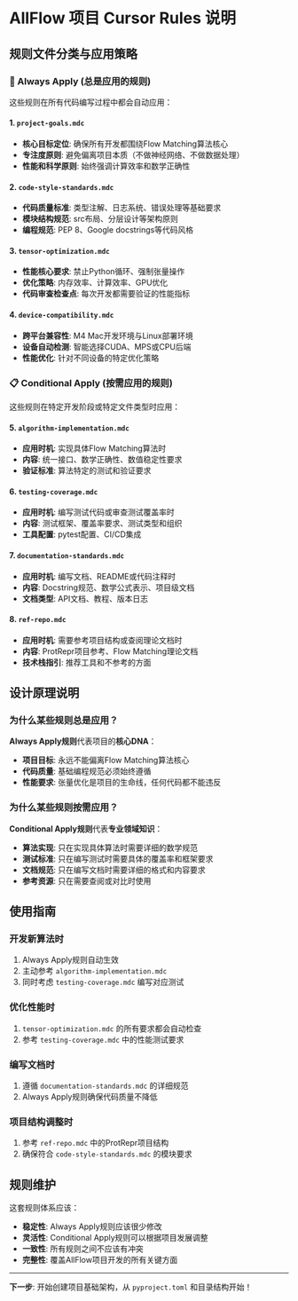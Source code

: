 # AllFlow 项目 Cursor Rules 说明

## 规则文件分类与应用策略

### 🔄 Always Apply (总是应用的规则)

这些规则在所有代码编写过程中都会自动应用：

#### 1. `project-goals.mdc` 
- **核心目标定位**: 确保所有开发都围绕Flow Matching算法核心
- **专注度原则**: 避免偏离项目本质（不做神经网络、不做数据处理）
- **性能和科学原则**: 始终强调计算效率和数学正确性

#### 2. `code-style-standards.mdc`
- **代码质量标准**: 类型注解、日志系统、错误处理等基础要求
- **模块结构规范**: src布局、分层设计等架构原则
- **编程规范**: PEP 8、Google docstrings等代码风格

#### 3. `tensor-optimization.mdc`
- **性能核心要求**: 禁止Python循环、强制张量操作
- **优化策略**: 内存效率、计算效率、GPU优化
- **代码审查检查点**: 每次开发都需要验证的性能指标

#### 4. `device-compatibility.mdc`
- **跨平台兼容性**: M4 Mac开发环境与Linux部署环境
- **设备自动检测**: 智能选择CUDA、MPS或CPU后端
- **性能优化**: 针对不同设备的特定优化策略

### 📋 Conditional Apply (按需应用的规则)

这些规则在特定开发阶段或特定文件类型时应用：

#### 5. `algorithm-implementation.mdc`
- **应用时机**: 实现具体Flow Matching算法时
- **内容**: 统一接口、数学正确性、数值稳定性要求
- **验证标准**: 算法特定的测试和验证要求

#### 6. `testing-coverage.mdc`
- **应用时机**: 编写测试代码或审查测试覆盖率时
- **内容**: 测试框架、覆盖率要求、测试类型和组织
- **工具配置**: pytest配置、CI/CD集成

#### 7. `documentation-standards.mdc`
- **应用时机**: 编写文档、README或代码注释时
- **内容**: Docstring规范、数学公式表示、项目级文档
- **文档类型**: API文档、教程、版本日志

#### 8. `ref-repo.mdc`
- **应用时机**: 需要参考项目结构或查阅理论文档时
- **内容**: ProtRepr项目参考、Flow Matching理论文档
- **技术栈指引**: 推荐工具和不参考的方面

## 设计原理说明

### 为什么某些规则总是应用？

**Always Apply规则**代表项目的**核心DNA**：
- **项目目标**: 永远不能偏离Flow Matching算法核心
- **代码质量**: 基础编程规范必须始终遵循  
- **性能要求**: 张量优化是项目的生命线，任何代码都不能违反

### 为什么某些规则按需应用？

**Conditional Apply规则**代表**专业领域知识**：
- **算法实现**: 只在实现具体算法时需要详细的数学规范
- **测试标准**: 只在编写测试时需要具体的覆盖率和框架要求
- **文档规范**: 只在编写文档时需要详细的格式和内容要求
- **参考资源**: 只在需要查阅或对比时使用

## 使用指南

### 开发新算法时
1. Always Apply规则自动生效
2. 主动参考 `algorithm-implementation.mdc`
3. 同时考虑 `testing-coverage.mdc` 编写对应测试

### 优化性能时  
1. `tensor-optimization.mdc` 的所有要求都会自动检查
2. 参考 `testing-coverage.mdc` 中的性能测试要求

### 编写文档时
1. 遵循 `documentation-standards.mdc` 的详细规范
2. Always Apply规则确保代码质量不降低

### 项目结构调整时
1. 参考 `ref-repo.mdc` 中的ProtRepr项目结构
2. 确保符合 `code-style-standards.mdc` 的模块要求

## 规则维护

这套规则体系应该：
- **稳定性**: Always Apply规则应该很少修改
- **灵活性**: Conditional Apply规则可以根据项目发展调整
- **一致性**: 所有规则之间不应该有冲突
- **完整性**: 覆盖AllFlow项目开发的所有关键方面

---

**下一步**: 开始创建项目基础架构，从 `pyproject.toml` 和目录结构开始！ 